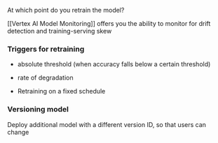 
At which point do you retrain the model?

[[Vertex AI Model Monitoring]] offers you the ability to monitor for drift detection and training-serving skew

### Triggers for retraining

- absolute threshold (when accuracy falls below a certain threshold)
- rate of degradation

- Retraining on a fixed schedule

### Versioning model

Deploy additional model with a different version ID, so that users can change